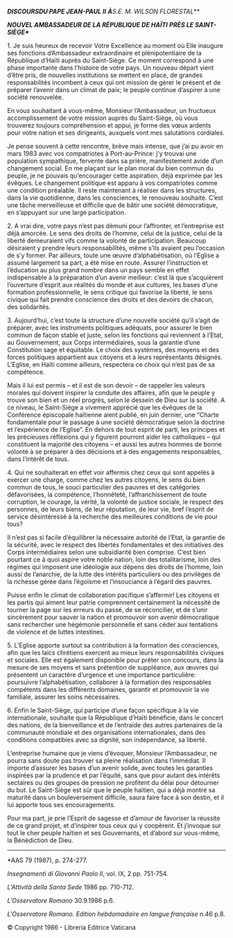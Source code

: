 ***DISCOURS******DU PAPE JEAN-PAUL II*** ***À**S.E. M. WILSON FLORESTAL***

***NOUVEL AMBASSADEUR DE LA RÉPUBLIQUE DE HAÏTI*** ***PRÈS LE SAINT-SIÈGE\****

1\. Je suis heureux de recevoir Votre Excellence au moment où Elle inaugure ses fonctions d’Ambassadeur extraordinaire et plénipotentiaire de la République d’Haïti auprès du Saint-Siège. Ce moment correspond à une phase importante dans l’histoire de votre pays. Un nouveau départ vient d’être pris, de nouvelles institutions se mettent en place, de grandes responsabilités incombent à ceux qui ont mission de gérer le présent et de préparer l’avenir dans un climat de paix; le peuple continue d’aspirer à une société renouvelée.

En vous souhaitant à vous-même, Monsieur l’Ambassadeur, un fructueux accomplissement de votre mission auprès du Saint-Siège, où vous trouverez toujours compréhension et appui, je forme des vœux ardents pour votre nation et ses dirigeants, auxquels vont mes salutations cordiales.

Je pense souvent à cette rencontre, brève mais intense, que j’ai pu avoir en mars 1983 avec vos compatriotes à Port-au-Prince: j’y trouvai une population sympathique, fervente dans sa prière, manifestement avide d’un changement social. En me plaçant sur le plan moral du bien commun du peuple, je ne pouvais qu’encourager cette aspiration, déjà exprimée par les évêques. Le changement politique est apparu à vos compatriotes comme une condition préalable. Il reste maintenant à réaliser dans les structures, dans la vie quotidienne, dans les consciences, le renouveau souhaité. C’est une tâche merveilleuse et difficile que de bâtir une société démocratique, en s’appuyant sur une large participation.

2\. A vrai dire, votre pays n’est pas démuni pour l’affronter, et l’entreprise est déjà amorcée. Le sens des droits de l’homme, celui de la justice, celui de la liberté demeuraient vifs comme la volonté de participation. Beaucoup désiraient y prendre leurs responsabilités, même s’ils avaient peu l’occasion de s’y former. Par ailleurs, toute une œuvre d’alphabétisation, où l’Eglise a assumé largement sa part, a été mise en route. Assurer l’instruction et l’éducation au plus grand nombre dans un pays semble en effet indispensable à la préparation d’un avenir meilleur: c’est là que s’acquièrent l’ouverture d’esprit aux réalités du monde et aux cultures, les bases d’une formation professionnelle, le sens critique qui favorise la liberté, le sens civique qui fait prendre conscience des droits et des devoirs de chacun, des solidarités.

3\. Aujourd’hui, c’est toute la structure d’une nouvelle société qu’il s’agit de préparer, avec les instruments politiques adéquats, pour assurer le bien commun de façon stable et juste, selon les fonctions qui reviennent à l’Etat, au Gouvernement, aux Corps intermédiaires, sous la garantie d’une Constitution sage et équitable. Le choix des systèmes, des moyens et des forces politiques appartient aux citoyens et à leurs représentants désignés. L’Eglise, en Haïti comme ailleurs, respectera ce choix qui n’est pas de sa compétence.

Mais il lui est permis – et il est de son devoir – de rappeler les valeurs morales qui doivent inspirer la conduite des affaires, afin que le peuple y trouve son bien et un réel progrès, selon le dessein de Dieu sur la société. A ce niveau, le Saint-Siège a vivement apprécié que les évêques de la Conférence épiscopale haïtienne aient publié, en juin dernier, une “Charte fondamentale pour le passage à une société démocratique selon la doctrine et l’expérience de l’Eglise”. En dehors de tout esprit de parti, les principes et les précieuses réflexions qui y figurent pourront aider les catholiques – qui constituent la majorité des citoyens – et aussi les autres hommes de bonne volonté à se préparer à des décisions et à des engagements responsables, dans l’intérêt de tous.

4\. Qui ne souhaiterait en effet voir affermis chez ceux qui sont appelés à exercer une charge, comme chez les autres citoyens, le sens du bien commun de tous, le souci particulier des pauvres et des catégories défavorisées, la compétence, l’honnêteté, l’affranchissement de toute corruption, le courage, la vérité, la volonté de justice sociale, le respect des personnes, de leurs biens, de leur réputation, de leur vie, bref l’esprit de service désintéressé à la recherche des meilleures conditions de vie pour tous?

Il n’est pas si facile d’équilibrer la nécessaire autorité de l’Etat, la garantie de la sécurité, avec le respect des libertés fondamentales et des initiatives des Corps intermédiaires selon une subsidiarité bien comprise. C’est bien pourtant ce à quoi aspire votre noble nation, loin des totalitarisme, loin des régimes qui imposent une idéologie aux dépens des droits de l’homme, loin aussi de l’anarchie, de la lutte des intérêts particuliers ou des privilèges de la richesse gérée dans l’égoïsme et l’insouciance à l’égard des pauvres.

Puisse enfin le climat de collaboration pacifique s’affermir! Les citoyens et les partis qui aiment leur patrie comprennent certainement la nécessité de tourner la page sur les erreurs du passé, de se réconcilier, et de s’unir sincèrement pour sauver la nation et promouvoir son avenir démocratique sans rechercher une hégémonie personnelle et sans céder aux tentations de violence et de luttes intestines.

5\. L’Eglise apporte surtout sa contribution à la formation des consciences, afin que les laïcs chrétiens exercent au mieux leurs responsabilités civiques et sociales. Elle est également disponible pour prêter son concours, dans la mesure de ses moyens et sans prétention de suppléance, aux œuvres qui présentent un caractère d’urgence et une importance particulière: poursuivre l’alphabétisation, collaborer à la formation des responsables compétents dans les différents domaines, garantir et promouvoir la vie familiale, assurer les soins nécessaires.

6\. Enfin le Saint-Siège, qui participe d’une façon spécifique à la vie internationale, souhaite que la République d’Haïti bénéficie, dans le concert des nations, de la bienveillance et de l’entraide des autres partenaires de la communauté mondiale et des organisations internationales, dans des conditions compatibles avec sa dignité, son indépendance, sa liberté.

L’entreprise humaine que je viens d’évoquer, Monsieur l’Ambassadeur, ne pourra sans doute pas trouver sa pleine réalisation dans l’immédiat. Il importe d’assurer les bases d’un avenir solide, avec toutes les garanties inspirées par la prudence et par l’équité, sans que pour autant des intérêts sectaires ou des groupes de pression ne profitent du délai pour détourner du but. Le Saint-Siège est sûr que le peuple haïtien, qui a déjà montré sa maturité dans un bouleversement difficile, saura faire face à son destin, et il lui apporte tous ses encouragements.

Pour ma part, je prie l’Esprit de sagesse et d’amour de favoriser la réussite de ce grand projet, et d’inspirer tous ceux qui y coopèrent. Et j’invoque sur tout le cher peuple haïtien et ses Gouvernants, et d’abord sur vous-même, la Bénédiction de Dieu.

* * *

\*AAS 79 (1987), p. 274-277.

*Insegnamenti di Giovanni Paolo II*, vol. IX, 2 pp. 751-754.

*L'Attività della Santa Sede* 1986 pp. 710-712.

*L’Osservatore Romano* 30.9.1986 p.6.

*L'Osservatore Romano. Edition hebdomadaire en langue française* n.46 p.8.

© Copyright 1986 - Libreria Editrice Vaticana